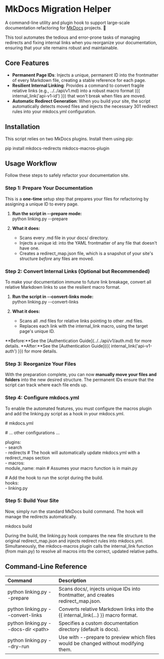 # **MkDocs Migration Helper**

A command-line utility and plugin hook to support large-scale documentation refactoring for [MkDocs](https://www.mkdocs.org/) projects. 🚀

This tool automates the tedious and error-prone tasks of managing redirects and fixing internal links when you reorganize your documentation, ensuring that your site remains robust and maintainable.

## **Core Features**

* **Permanent Page IDs**: Injects a unique, permanent ID into the frontmatter of every Markdown file, creating a stable reference for each page.  
* **Resilient Internal Linking**: Provides a command to convert fragile relative links (e.g., ../../api/v1.md) into a robust macro format ({{ internal\_link('api-v1-id') }}) that won't break when files are moved.  
* **Automatic Redirect Generation**: When you build your site, the script automatically detects moved files and injects the necessary 301 redirect rules into your mkdocs.yml configuration.

## **Installation**

This script relies on two MkDocs plugins. Install them using pip:

pip install mkdocs-redirects mkdocs-macros-plugin

## **Usage Workflow**

Follow these steps to safely refactor your documentation site.

### **Step 1: Prepare Your Documentation**

This is a **one-time** setup step that prepares your files for refactoring by assigning a unique ID to every page.

1. **Run the script in \--prepare mode:**  
   python linking.py \--prepare

2. **What it does:**  
   * Scans every .md file in your docs/ directory.  
   * Injects a unique id: into the YAML frontmatter of any file that doesn't have one.  
   * Creates a redirect\_map.json file, which is a snapshot of your site's structure *before* any files are moved.

### **Step 2: Convert Internal Links (Optional but Recommended)**

To make your documentation immune to future link breakage, convert all relative Markdown links to use the resilient macro format.

1. **Run the script in \--convert-links mode:**  
   python linking.py \--convert-links

2. **What it does:**  
   * Scans all .md files for relative links pointing to other .md files.  
   * Replaces each link with the internal\_link macro, using the target page's unique ID.

**Before:**See the \[Authentication Guide\](../../api/v1/auth.md) for more details.
**After:**See the \[Authentication Guide\]({{ internal\_link('api-v1-auth') }}) for more details.

### **Step 3: Reorganize Your Files**

With the preparation complete, you can now **manually move your files and folders** into the new desired structure. The permanent IDs ensure that the script can track where each file ends up.

### **Step 4: Configure mkdocs.yml**

To enable the automated features, you must configure the macros plugin and add the linking.py script as a hook in your mkdocs.yml.

\# mkdocs.yml

\# ... other configurations ...

plugins:  
  \- search  
  \- redirects  \# The hook will automatically update mkdocs.yml with a redirect\_maps section  
  \- macros:  
      module\_name: main \# Assumes your macro function is in main.py

\# Add the hook to run the script during the build.  
hooks:  
  \- linking.py

### **Step 5: Build Your Site**

Now, simply run the standard MkDocs build command. The hook will manage the redirects automatically.

mkdocs build

During the build, the linking.py hook compares the new file structure to the original redirect\_map.json and injects redirect rules into mkdocs.yml. Simultaneously, the mkdocs-macros plugin calls the internal\_link function (from main.py) to resolve all macros into the correct, updated relative paths.

## **Command-Line Reference**

| Command                                | Description                                                                         |
| :------------------------------------- | :---------------------------------------------------------------------------------- |
| python linking.py \--prepare           | Scans docs/, injects unique IDs into frontmatter, and creates redirect\_map.json.   |
| python linking.py \--convert-links     | Converts relative Markdown links into the {{ internal\_link(...) }} macro format.   |
| python linking.py \--docs-dir \<path\> | Specifies a custom documentation directory (default is docs).                       |
| python linking.py \--dry-run           | Use with \--prepare to preview which files would be changed without modifying them. |
